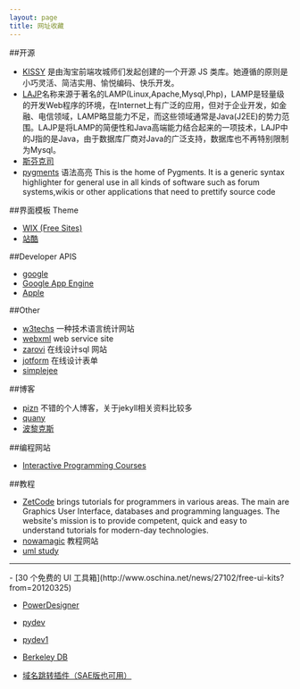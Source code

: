 ```yaml
---
layout: page 
title: 网址收藏
---
```


##开源

- [KISSY](http://docs.kissyui.com/) 是由淘宝前端攻城师们发起创建的一个开源 JS 类库。她遵循的原则是 小巧灵活、简洁实用、愉悦编码、快乐开发。
- [LAJP](http://code.google.com/p/lajp/)名称来源于著名的LAMP(Linux,Apache,Mysql,Php)，LAMP是轻量级的开发Web程序的环境，在Internet上有广泛的应用，但对于企业开发，如金融、电信领域，LAMP略显能力不足，而这些领域通常是Java(J2EE)的势力范围。LAJP是将LAMP的简便性和Java高端能力结合起来的一项技术，LAJP中的J指的是Java，由于数据库厂商对Java的广泛支持，数据库也不再特别限制为Mysql。
- [斯芬克司](http://sphinx.pocoo.org/)
- [pygments](http://pygments.org/) 语法高亮 This is the home of Pygments. It is a generic syntax highlighter for general use in all kinds of software such as forum systems,wikis or other applications that need to prettify source code



##界面模板 Theme

- [WIX (Free Sites)](http://www.wix.com/)
- [站酷](http://www.zcool.com.cn/)

##Developer APIS

- [google](https://developers.google.com/)
- [Google App Engine](https://developers.google.com/appengine/docs/python/tools/uploadinganapp?hl=zh-CN)
- [Apple](https://developer.apple.com/ )

##Other

- [w3techs](http://w3techs.com/)  一种技术语言统计网站
- [webxml](http://www.webxml.com.cn/zh_cn/index.aspx) web service site
- [zarovi](http://ondras.zarovi.cz/sql/demo/) 在线设计sql 网站
- [jotform](http://www.jotform.com/)  在线设计表单
- [simplejee](http://code.google.com/p/simplejee/)

##博客

- [pizn](http://www.pizn.me/) 不错的个人博客，关于jekyll相关资料比较多
- [quany](http://www.quany.info/)
- [波黎克斯](http://www.berlinix.com)


##编程网站

- [Interactive Programming Courses](http://code.he.net/)


##教程
- [ZetCode](http://zetcode.com/) brings tutorials for programmers in various areas. The main are Graphics User Interface, databases and programming languages. The website's mission is to provide competent, quick and easy to understand tutorials for modern-day technologies.
- [nowamagic](http://www.nowamagic.net/) 教程网站
- [uml study](http://www.sparxsystems.cn)



<hr>
- [30 个免费的 UI 工具箱](http://www.oschina.net/news/27102/free-ui-kits?from=20120325)

- [PowerDesigner](http://tech.it168.com/zt/PowerDesigner/index.html)

- [pydev](http://pydev.org/updates)
- [pydev1](http://update-production-pydev.s3.amazonaws.com/pydev/updates/)

- [Berkeley DB](http://www.linuxfromscratch.org/blfs/view/svn/server/db.html)


- [域名跳转插件（SAE版也可用）](http://www.qiuguohui.com/tag/sae)




